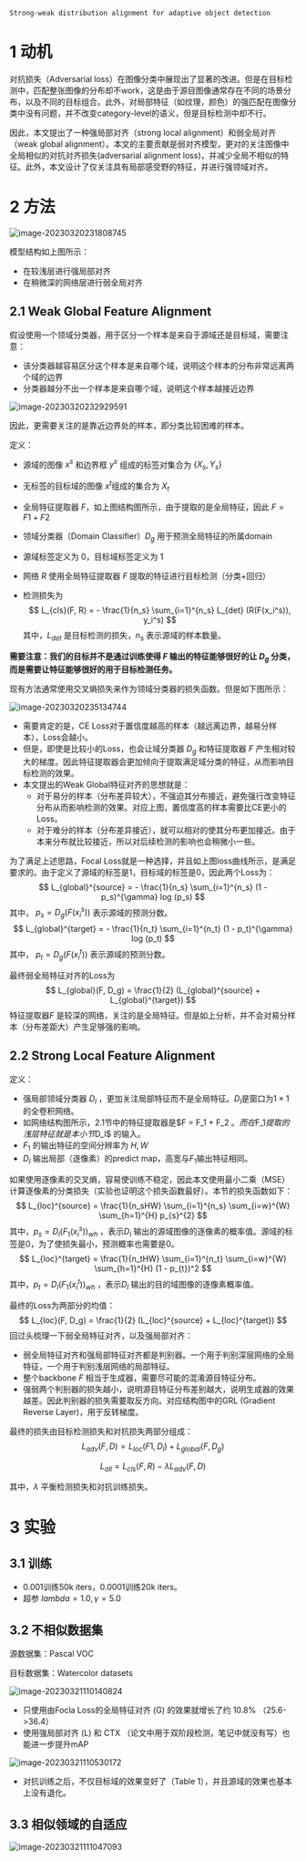 `Strong-weak distribution alignment for adaptive object detection`

# 1 动机

对抗损失（Adversarial loss）在图像分类中展现出了显著的改进。但是在目标检测中，匹配整张图像的分布却不work，这是由于源目图像通常存在不同的场景分布，以及不同的目标组合。此外，对局部特征（如纹理，颜色）的强匹配在图像分类中没有问题，并不改变category-level的语义，但是目标检测中却不行。

因此，本文提出了一种强局部对齐（strong local alignment）和弱全局对齐（weak global alignment）。本文的主要贡献是弱对齐模型，更对的关注图像中全局相似的对抗对齐损失(adversarial alignment loss)，并减少全局不相似的特征。此外，本文设计了仅关注具有局部感受野的特征，并进行强领域对齐。

# 2 方法

![image-20230320231808745](imgs/27-Strong_Weak_Distribution_Alignment_for_Adaptive_Object_Detection/image-20230320231808745.png)

模型结构如上图所示：

+ 在较浅层进行强局部对齐
+ 在稍微深的网络层进行弱全局对齐

## 2.1 Weak Global Feature Alignment

假设使用一个领域分类器，用于区分一个样本是来自于源域还是目标域，需要注意：

+ 该分类器越容易区分这个样本是来自哪个域，说明这个样本的分布非常远离两个域的边界
+ 分类器越分不出一个样本是来自哪个域，说明这个样本越接近边界

![image-20230320232929591](imgs/27-Strong_Weak_Distribution_Alignment_for_Adaptive_Object_Detection/image-20230320232929591.png)

因此，更需要关注的是靠近边界处的样本，即分类比较困难的样本。

定义：

+ 源域的图像 $x^s$ 和边界框 $y^s$ 组成的标签对集合为 $\{X_s, Y_s\}$ 

+ 无标签的目标域的图像 $x^t$组成的集合为 $X_t$ 

+ 全局特征提取器 $F$，如上图结构图所示，由于提取的是全局特征，因此 $F = F1 + F2$

+ 领域分类器（Domain Classifier）$D_g$ 用于预测全局特征的所属domain

+ 源域标签定义为 0，目标域标签定义为 1

+ 网络 $R$ 使用全局特征提取器 $F$ 提取的特征进行目标检测（分类+回归）

+ 检测损失为 
  $$
  L_{cls}(F, R) = - \frac{1}{n_s} \sum_{i=1}^{n_s} L_{det} (R(F(x_i^s)), y_i^s)
  $$
  其中，$L_{det}$ 是目标检测的损失，$n_s$ 表示源域的样本数量。

**需要注意：我们的目标并不是通过训练使得 $F$ 输出的特征能够很好的让 $D_g$ 分类，而是需要让特征能够很好的用于目标检测任务。** 

现有方法通常使用交叉熵损失来作为领域分类器的损失函数。但是如下图所示：

![image-20230320235134744](imgs/27-Strong_Weak_Distribution_Alignment_for_Adaptive_Object_Detection/image-20230320235134744.png)

+ 需要肯定的是，CE Loss对于置信度越高的样本（越远离边界，越易分样本），Loss会越小。
+ 但是，即使是比较小的Loss，也会让域分类器 $D_g$ 和特征提取器 $F$ 产生相对较大的梯度。因此特征提取器会更加倾向于提取满足域分类的特征，从而影响目标检测的效果。
+ 本文提出的Weak Global特征对齐的思想就是：
  + 对于易分的样本（分布差异较大），不强迫其分布接近，避免强行改变特征分布从而影响检测的效果。对应上图，置信度高的样本需要比CE更小的Loss。
  + 对于难分的样本（分布差异接近），就可以相对的使其分布更加接近。由于本来分布就比较接近，所以对后续检测的影响也会稍微小一些。

为了满足上述思路，Focal Loss就是一种选择，并且如上图loss曲线所示，是满足要求的。由于定义了源域的标签是1，目标域的标签是0，因此两个Loss为：
$$
L_{global}^{source} =   - \frac{1}{n_s} \sum_{i=1}^{n_s} (1 - p_s)^{\gamma} log (p_s)
$$
其中， $p_s = D_g(F(x_i^s))$ 表示源域的预测分数。
$$
L_{global}^{target} =   - \frac{1}{n_t} \sum_{i=1}^{n_t} (1 - p_t)^{\gamma} log (p_t)
$$
其中， $p_t = D_g(F(x_i^t))$ 表示源域的预测分数。

最终弱全局特征对齐的Loss为
$$
L_{global}(F, D_g) = \frac{1}{2} (L_{global}^{source} + L_{global}^{target})
$$
特征提取器$F$ 是较深的网络，关注的是全局特征。但是如上分析，并不会对易分样本（分布差距大）产生足够强的影响。

## 2.2 Strong Local Feature Alignment

定义：

+ 强局部领域分类器 $D_l$ ，更加关注局部特征而不是全局特征。$D_l$是窗口为$1 \times 1$ 的全卷积网络。
+ 如网络结构图所示，2.1节中的特征提取器是$F = F_1 + F_2 $。而在$F_1$提取的浅层特征就是本小节$D_l$ 的输入。
+ $F_1$ 的输出特征的空间分辨率为 $H, W$ 
+ $D_l$ 输出局部（逐像素）的predict map，高宽与$F_1$输出特征相同。

如果使用逐像素的交叉熵，容易使训练不稳定，因此本文使用最小二乘（MSE）计算逐像素的分类损失（实验也证明这个损失函数最好）。本节的损失函数如下：
$$
L_{loc}^{source} = \frac{1}{n_sHW} \sum_{i=1}^{n_s} \sum_{i=w}^{W} \sum_{h=1}^{H} p_{s}^{2}
$$
其中，$p_{s} = D_l(F_1(x_i^s))_{wh}$  ，表示$D_l$ 输出的源域图像的逐像素的概率值。源域的标签是0，为了使损失最小，预测概率也需要是0。
$$
L_{loc}^{target} = \frac{1}{n_tHW} \sum_{i=1}^{n_t} \sum_{i=w}^{W} \sum_{h=1}^{H} (1 - p_{t})^2
$$
其中，$p_{t} = D_l(F_1(x_i^t))_{wh}$  ，表示$D_l$ 输出的目的域图像的逐像素概率值。

最终的Loss为两部分的均值：
$$
L_{loc}(F, D_g) = \frac{1}{2} (L_{loc}^{source} + L_{loc}^{target})
$$
回过头梳理一下弱全局特征对齐，以及强局部对齐：

+ 弱全局特征对齐和强局部特征对齐都是判别器。一个用于判别深层网络的全局特征，一个用于判别浅层网络的局部特征。
+ 整个backbone $F$ 相当于生成器，需要尽可能的混淆源目特征分布。
+ 强弱两个判别器的损失越小，说明源目特征分布差别越大，说明生成器的效果越差。因此判别器的损失需要取反方向。对应结构图中的GRL (Gradient Reverse Layer)，用于反转梯度。

最终的损失由目标检测损失和对抗损失两部分组成：
$$
L_{adv}(F, D) = L_{loc}(F1, D_l) + L_{global}(F, D_g)
$$

$$
L_{all} = L_{cls}(F, R) - \lambda L_{adv}(F, D)
$$

其中，$\lambda$ 平衡检测损失和对抗训练损失。



# 3 实验

## 3.1 训练

+ 0.001训练50k iters，0.0001训练20k iters。
+ 超参 $lambda=1.0, \gamma = 5.0$ 



## 3.2 不相似数据集

源数据集：Pascal VOC

目标数据集：Watercolor datasets

![image-20230321110140824](imgs/27-Strong_Weak_Distribution_Alignment_for_Adaptive_Object_Detection/image-20230321110140824.png)

+ 只使用由Focla Loss的全局特征对齐 (G) 的效果就增长了约 10.8% （25.6->36.4）
+ 使用强局部对齐 (L) 和 CTX （论文中用于双阶段检测，笔记中就没有写）也能进一步提升mAP

![image-20230321110530172](imgs/27-Strong_Weak_Distribution_Alignment_for_Adaptive_Object_Detection/image-20230321110530172.png)

+ 对抗训练之后，不仅目标域的效果变好了（Table 1），并且源域的效果也基本上没有退化。

## 3.3 相似领域的自适应

![image-20230321111047093](imgs/27-Strong_Weak_Distribution_Alignment_for_Adaptive_Object_Detection/image-20230321111047093.png)